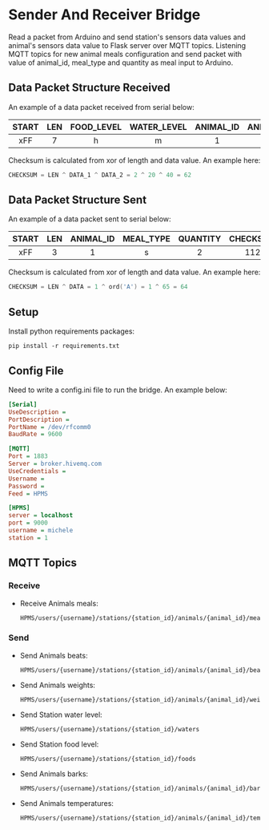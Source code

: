# Sender And Receiver Bridge
Read a packet from Arduino and send station's sensors data values and animal's sensors data value to Flask server over MQTT topics.
Listening MQTT topics for new animal meals configuration and send packet with value of animal_id, meal_type and quantity as meal input to Arduino. 

## Data Packet Structure Received
An example of a data packet received from serial below:

| START | LEN | FOOD_LEVEL | WATER_LEVEL | ANIMAL_ID | ANIMAL_BEAT | ANIMAL_WEIGHT | ANIMAL_BARK | ANIMAL_TEMPERATURE | CHECKSUM | END |
|:-----:|:---:|:----------:|:-----------:|:---------:|:-----------:|:-------------:|:-----------:|:------------------:|:--------:|:---:|
|  xFF  |  7  |     h      |      m      |     1     |     20      |       2       |      1      |         36         |    48    | xFE |

Checksum is calculated from xor of length and data value. An example here:

```c
CHECKSUM = LEN ^ DATA_1 ^ DATA_2 = 2 ^ 20 ^ 40 = 62
```

## Data Packet Structure Sent
An example of a data packet sent to serial below:

| START | LEN | ANIMAL_ID | MEAL_TYPE | QUANTITY | CHECKSUM | END |
|:-----:|:---:|:---------:|:---------:|:--------:|:--------:|:---:|
|  xFF  |  3  |     1     |     s     |    2     |   112    | xFE |

Checksum is calculated from xor of length and data value. An example here:

```c
CHECKSUM = LEN ^ DATA = 1 ^ ord('A') = 1 ^ 65 = 64
```

## Setup
Install python requirements packages:
```shell
pip install -r requirements.txt
```

## Config File
Need to write a config.ini file to run the bridge. An example below:
```ini
[Serial]
UseDescription =
PortDescription =
PortName = /dev/rfcomm0
BaudRate = 9600

[MQTT]
Port = 1883
Server = broker.hivemq.com
UseCredentials =
Username =
Password =
Feed = HPMS

[HPMS]
server = localhost
port = 9000
username = michele
station = 1
```

## MQTT Topics
### Receive
- Receive Animals meals:
    ```text
    HPMS/users/{username}/stations/{station_id}/animals/{animal_id}/meals
    ```
### Send
- Send Animals beats:
    ```text
    HPMS/users/{username}/stations/{station_id}/animals/{animal_id}/beats
    ```
- Send Animals weights:
    ```text
    HPMS/users/{username}/stations/{station_id}/animals/{animal_id}/weights
    ```
- Send Station water level:
    ```text
    HPMS/users/{username}/stations/{station_id}/waters
    ```
- Send Station food level:
    ```text
    HPMS/users/{username}/stations/{station_id}/foods
    ```
- Send Animals barks:
    ```text
    HPMS/users/{username}/stations/{station_id}/animals/{animal_id}/barks
    ```
- Send Animals temperatures:
    ```text
    HPMS/users/{username}/stations/{station_id}/animals/{animal_id}/temperatures
    ```

